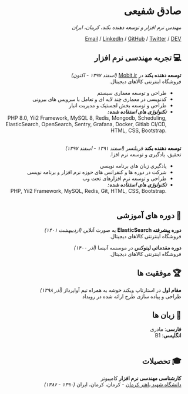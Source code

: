 <div dir="rtl">
<h1 id="sadegh-shafii">صادق شفیعی</h1>

<p><em>مهندس نرم افزار و توسعه دهنده بکند، کرمان، ایران</em> <br></p>

<p><a href="mailto:sadshafiei.01@gmail.com">Email</a> / <a href="https://www.linkedin.com/in/sadi-shafii-1250871b6/">LinkedIn</a> / <a href="https://github.com/sadi01/">GitHub</a> / <a href="https://twitter.com/SADi_Shafii/">Twitter</a> / <a href="https://dev.to/sadi01/">DEV</a></p>

<h2 id="-engineering-experience" dir="rtl">💻 تجربه مهندسی نرم افزار</h2>
<p><strong>توسعه دهنده بکند</strong> در <a href="https://mobit.ir/">Mobit.ir</a> <em>(اسفند ۱۳۹۷ - اکنون)</em> <br>
فروشگاه اینترنتی کالاهای دیجیتال.</p>
<ul>
  <li>طراحی و توسعه معماری سیستم</li>
  <li>کدنویسی در معماری چند لایه ای و تعامل با سرویس های بیرونی</li>
  <li>طراحی و توسعه بخش لجستیک و مدیریت انبار</li>
  <li><strong><em>تکنولوژی های استفاده شده:</em></strong><br>
<span dir="ltr">
PHP 8.0, Yii2 Framework, MySQL 8, Redis, Mongodb, Scheduling, ElasticSearch,
OpenSearch, Sentry, Grafana, Docker, Gitlab CI/CD, HTML, CSS, Bootstrap.
</span>
<br><br></li>
</ul>

<p><strong>توسعه دهنده بکند</strong> فریلنسر <em>(اسفند ۱۳۹۱ - اسفند ۱۳۹۷)</em> <br>
تحقیق، یادگیری و توسعه نرم افزا.</p>
<ul>
  <li>یادگیری زبان های برنامه نویسی</li>
  <li>شرکت در دوره ها و کنفرانس های حوزه نرم افزار و برنامه نویسی</li>
  <li>طراحی و توسعه نرم افزارهای تحت وب</li>
  <li><strong><em>تکنولوژی های استفاده شده:</em></strong><br>
<span dir="ltr">
PHP, Yii2 Framework, MySQL, Redis, Git, HTML, CSS, Bootstrap.
</span>
<br><br></li>
</ul>

<h2 id="-engineering-experience" dir="rtl">📄 دوره های آموزشی</h2>
<p><strong>دوره پیشرفته ElasticSearch</strong> به صورت آنلاین <em>(اردیبهشت ۱۴۰۱)</em> <br>
فروشگاه اینترنتی کالاهای دیجیتال.</p>

<p><strong>دوره مقدماتی لینوکس</strong> در موسسه آنیسا <em>(آذر ۱۴۰۰)</em> <br>
فروشگاه اینترنتی کالاهای دیجیتال.</p>

<h2 id="-engineering-experience"" dir="rtl">🏆 موفقیت ها</h2>
<p><strong>مقام اول</strong> در استارتاپ ویکند خوشه به همراه تیم آواپرداز <em>(آذر ۱۳۹۸)</em> <br>
طراحی و پیاده سازی طرح ارائه شده در رویداد</p>

<h2 id="-languages" dir="rtl">💬 زبان ها</h2>
<p><strong>فارسی</strong>: مادری <br>
<strong>انگلیسی</strong>: B1
<br><br></p>

<h2 id="-education" dir="rtl">‍🎓 تحصیلات</h2>
<p><strong>کارشناسی مهندسی نرم افزار</strong> کامپیوتر <br>
<a href="https://uk.ac.ir/">دانشگاه شهید باهنر کرمان</a> - کرمان، کرمان، ایران <em>(۱۳۹۰ - ۱۳۸۶)</em></p>
</div>